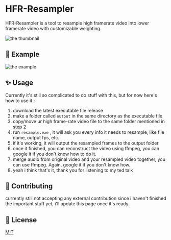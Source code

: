 # HFR-Resampler

HFR-Resampler is a tool to resample high framerate video into lower framerate video with customizable weighting.

![the thumbnail](https://i.ibb.co/7RN8Dh3/shit-thumbnail.png)

## 💚 Example
![the example](https://i.imgur.com/6HEa2wd.gif)

## ✨ Usage

Currently it's still so complicated to do stuff with this, but for now here's how to use it :
1. download the latest executable file release 
2. make a folder called `output` in the same directory as the executable file
3. copy/move ur high frame-rate video file to the same folder mentioned in step 2
4. run `resample.exe` , it will ask you every info it needs to resample, like file name, output fps, etc.
5. if it's working, it will output the resampled frames to the output folder
6. once it finished, you can reconstruct the video using ffmpeg, you can google it if you don't know how to do it.
7. merge audio from original video and your resampled video together, you can use ffmpeg. Again, google it if you don't know how.
8. yeah i think that's it, thank you for listening to my ted talk

## 👥 Contributing
currently still not accepting any external contribution since i haven't finished the important stuff yet, i'll update this page once it's ready


## 📄 License
[MIT](https://choosealicense.com/licenses/mit/)

